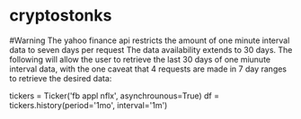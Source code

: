 # cryptostonks


#Warning
The yahoo finance api restricts the amount of one minute interval data to seven days per request
The data availability extends to 30 days. The following will allow the user to retrieve the last 30 days
of one miunute interval data, with the one caveat that 4 requests are made in 7 day ranges to retrieve the 
desired data:

tickers = Ticker('fb appl nflx', asynchrounous=True)
df = tickers.history(period='1mo', interval='1m')